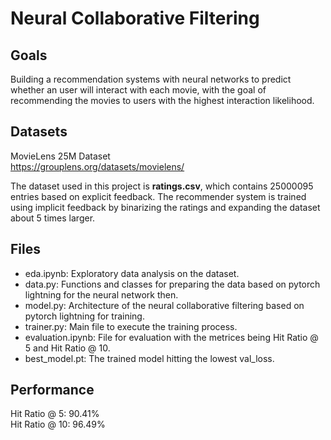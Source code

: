 # Neural Collaborative Filtering 

## Goals
Building a recommendation systems with neural networks to predict whether an user will interact with each movie, with the goal of recommending the movies to users with the highest interaction likelihood.

## Datasets
MovieLens 25M Dataset <br />
<https://grouplens.org/datasets/movielens/> <br />

The dataset used in this project is **ratings.csv**, which contains 25000095 entries based on explicit feedback. The recommender system is trained using implicit feedback by binarizing the ratings and expanding the dataset about 5 times larger.

## Files
* eda.ipynb: Exploratory data analysis on the dataset. <br />
* data.py: Functions and classes for preparing the data based on pytorch lightning for the neural network then. <br />
* model.py: Architecture of the neural collaborative filtering based on pytorch lightning for training. <br />
* trainer.py: Main file to execute the training process. <br />
* evaluation.ipynb: File for evaluation with the metrices being Hit Ratio @ 5 and Hit Ratio @ 10. <br />
* best_model.pt: The trained model hitting the lowest val_loss. <br />

## Performance
Hit Ratio @ 5: 90.41% <br />
Hit Ratio @ 10: 96.49% <br />
